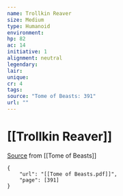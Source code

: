 ```yaml
---
name: Trollkin Reaver
size: Medium
type: Humanoid
environment: 
hp: 82
ac: 14
initiative: 1
alignment: neutral
legendary: 
lair: 
unique: 
cr: 4
tags: 
source: "Tome of Beasts: 391"
url: ""
---
```

# [[Trollkin Reaver]]

[Source](zotero://open-pdf/library/items/ULEQWHJM?page=391) from [[Tome of Beasts]]

```pdf
{
	"url": "[[Tome of Beasts.pdf]]",
	"page": [391]
}
```

